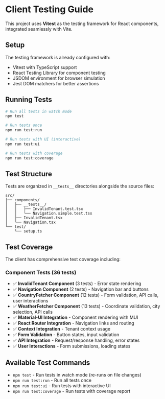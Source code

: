 # Client Testing Guide

This project uses **Vitest** as the testing framework for React components, integrated seamlessly with Vite.

## Setup

The testing framework is already configured with:

- Vitest with TypeScript support
- React Testing Library for component testing
- JSDOM environment for browser simulation
- Jest DOM matchers for better assertions

## Running Tests

```bash
# Run all tests in watch mode
npm test

# Run tests once
npm run test:run

# Run tests with UI (interactive)
npm run test:ui

# Run tests with coverage
npm run test:coverage
```

## Test Structure

Tests are organized in `__tests__` directories alongside the source files:

```
src/
├── components/
│   ├── __tests__/
│   │   ├── InvalidTenant.test.tsx
│   │   └── Navigation.simple.test.tsx
│   ├── InvalidTenant.tsx
│   └── Navigation.tsx
└── test/
    └── setup.ts
```

## Test Coverage

The client has comprehensive test coverage including:

### Component Tests (36 tests)

- ✅ **InvalidTenant Component** (3 tests) - Error state rendering
- ✅ **Navigation Component** (2 tests) - Navigation bar and buttons
- ✅ **CountryFetcher Component** (12 tests) - Form validation, API calls, user interactions
- ✅ **WeatherFetcher Component** (13 tests) - Coordinate validation, city selection, API calls
- ✅ **Material-UI Integration** - Component rendering with MUI
- ✅ **React Router Integration** - Navigation links and routing
- ✅ **Context Integration** - Tenant context usage
- ✅ **Form Validation** - Button states, input validation
- ✅ **API Integration** - Request/response handling, error states
- ✅ **User Interactions** - Form submissions, loading states

## Available Test Commands

- `npm test` - Run tests in watch mode (re-runs on file changes)
- `npm run test:run` - Run all tests once
- `npm run test:ui` - Run tests with interactive UI
- `npm run test:coverage` - Run tests with coverage report

